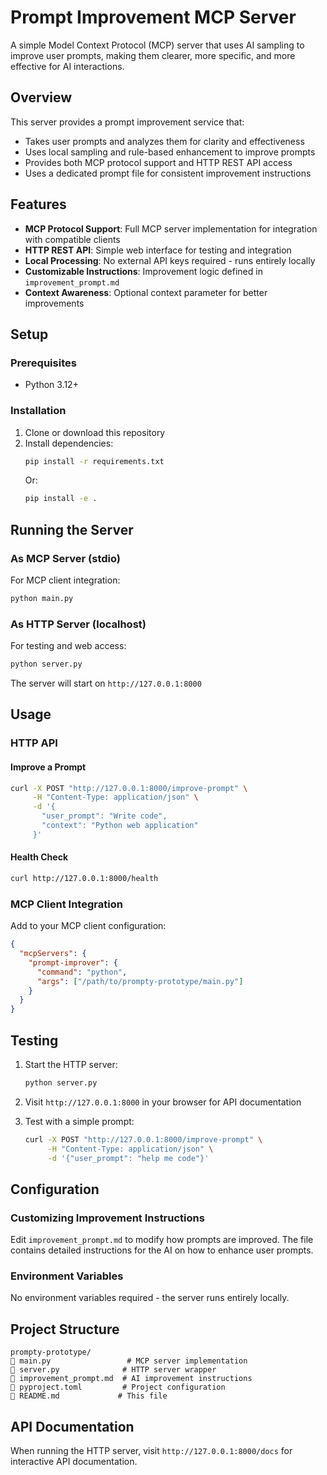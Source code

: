 # Prompt Improvement MCP Server

A simple Model Context Protocol (MCP) server that uses AI sampling to improve user prompts, making them clearer, more specific, and more effective for AI interactions.

## Overview

This server provides a prompt improvement service that:
- Takes user prompts and analyzes them for clarity and effectiveness
- Uses local sampling and rule-based enhancement to improve prompts
- Provides both MCP protocol support and HTTP REST API access
- Uses a dedicated prompt file for consistent improvement instructions

## Features

- **MCP Protocol Support**: Full MCP server implementation for integration with compatible clients
- **HTTP REST API**: Simple web interface for testing and integration
- **Local Processing**: No external API keys required - runs entirely locally
- **Customizable Instructions**: Improvement logic defined in `improvement_prompt.md`
- **Context Awareness**: Optional context parameter for better improvements

## Setup

### Prerequisites

- Python 3.12+

### Installation

1. Clone or download this repository
2. Install dependencies:
   ```bash
   pip install -r requirements.txt
   ```
   Or:
   ```bash
   pip install -e .
   ```

## Running the Server

### As MCP Server (stdio)

For MCP client integration:
```bash
python main.py
```

### As HTTP Server (localhost)

For testing and web access:
```bash
python server.py
```

The server will start on `http://127.0.0.1:8000`

## Usage

### HTTP API

#### Improve a Prompt
```bash
curl -X POST "http://127.0.0.1:8000/improve-prompt" \
     -H "Content-Type: application/json" \
     -d '{
       "user_prompt": "Write code",
       "context": "Python web application"
     }'
```

#### Health Check
```bash
curl http://127.0.0.1:8000/health
```

### MCP Client Integration

Add to your MCP client configuration:
```json
{
  "mcpServers": {
    "prompt-improver": {
      "command": "python",
      "args": ["/path/to/prompty-prototype/main.py"]
    }
  }
}
```

## Testing

1. Start the HTTP server:
   ```bash
   python server.py
   ```

2. Visit `http://127.0.0.1:8000` in your browser for API documentation

3. Test with a simple prompt:
   ```bash
   curl -X POST "http://127.0.0.1:8000/improve-prompt" \
        -H "Content-Type: application/json" \
        -d '{"user_prompt": "help me code"}'
   ```

## Configuration

### Customizing Improvement Instructions

Edit `improvement_prompt.md` to modify how prompts are improved. The file contains detailed instructions for the AI on how to enhance user prompts.

### Environment Variables

No environment variables required - the server runs entirely locally.

## Project Structure

```
prompty-prototype/
   main.py                 # MCP server implementation
   server.py              # HTTP server wrapper
   improvement_prompt.md  # AI improvement instructions
   pyproject.toml         # Project configuration
   README.md             # This file
```

## API Documentation

When running the HTTP server, visit `http://127.0.0.1:8000/docs` for interactive API documentation.